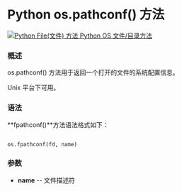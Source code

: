 Python os.pathconf() 方法
=======================

 [![Python File(文件) 方法](../images/up.gif)
 Python OS 文件/目录方法](os-file-methods.html)


  ### 概述

 os.pathconf() 方法用于返回一个打开的文件的系统配置信息。

 Unix 平台下可用。

 ### 语法

 **fpathconf()**方法语法格式如下：

 
```

os.fpathconf(fd, name)

```

 ### 参数

  * **name** -- 文件描述符